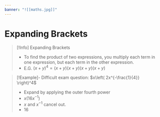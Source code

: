 ```yaml
---
banner: "![[maths.jpg]]"
---
```



# Expanding Brackets

>[!Info] Expanding Brackets
>- To find the product of two expressions, you multiply each term in one expression, but each term in the other expression.
>- E.G. $(x+y)^4 = (x+y)(x+y)(x+y)(x+y)$

> [!Example]- Difficult exam question: $x\left( 2x^{-\frac{1}{4}} \right)^4$
> - Expand by applying the outer fourth power
> - $x(16x^{-1})$
> - $x$ and $x^{-1}$ cancel out.
> - $16$


